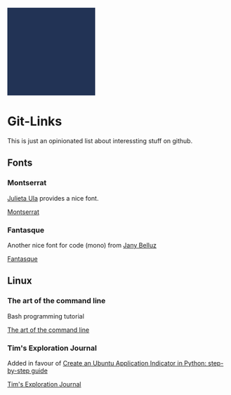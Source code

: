 

![](/resource/png/coseos.png)

# Git-Links

This is just an opinionated list about interessting stuff on github.

## Fonts

### Montserrat

[Julieta Ula](https://github.com/JulietaUla) provides a nice font.

[Montserrat](https://github.com/JulietaUla/Montserrat)

### Fantasque

Another nice font for code (mono) from [Jany Belluz](https://github.com/belluzj)

[Fantasque](https://github.com/belluzj/fantasque-sans)


## Linux 

### The art of the command line

Bash programming tutorial

[The art of the command line](https://github.com/jlevy/the-art-of-command-line)

### Tim's Exploration Journal

Added in favour of [Create an Ubuntu Application Indicator in Python: step-by-step guide](https://candidtim.github.io/appindicator/2014/09/13/ubuntu-appindicator-step-by-step.html)

[Tim's Exploration Journal]()

